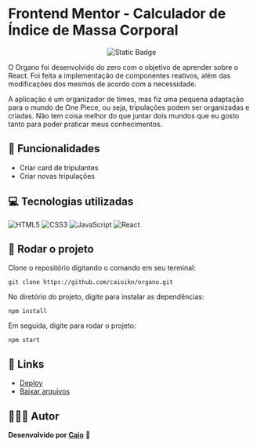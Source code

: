 # Frontend Mentor - Calculador de Índice de Massa Corporal

<p align="center">
     <img loading="lazy" alt="Static Badge" src="https://img.shields.io/badge/Status-Conclu%C3%ADdo-blue?style=for-the-badge">
</p>

O Organo foi desenvolvido do zero com o objetivo de aprender sobre o React. Foi feita a implementação de componentes reativos, além das modificações dos mesmos de acordo com a necessidade.

A aplicação é um organizador de times, mas fiz uma pequena adaptação para o mundo de One Piece, ou seja, tripulações podem ser organizadas e criadas. Não tem coisa melhor do que juntar dois mundos que eu gosto tanto para poder praticar meus conhecimentos.

## 🔨 Funcionalidades
- Criar card de tripulantes
- Criar novas tripulações

## 💻 Tecnologias utilizadas
![HTML5](https://img.shields.io/badge/html5-%23E34F26.svg?style=for-the-badge&logo=html5&logoColor=white) ![CSS3](https://img.shields.io/badge/css3-%231572B6.svg?style=for-the-badge&logo=css3&logoColor=white) ![JavaScript](https://img.shields.io/badge/JavaScript-323330?style=for-the-badge&logo=javascript&logoColor=F7DF1E) ![React](https://img.shields.io/badge/react-%2320232a.svg?style=for-the-badge&logo=react&logoColor=%2361DAFB)

## 🚀 Rodar o projeto
Clone o repositório digitando o comando em seu terminal:
```
git clone https://github.com/caioikn/organo.git
```
No diretório do projeto, digite para instalar as dependências:
```
npm install
```
Em seguida, digite para rodar o projeto:
```
npm start
```

## 🔗 Links
- [Deploy](https://caioikn.github.io/organo/)
- [Baixar arquivos](https://github.com/caioikn/organo/archive/main/organo.zip)

## 🧑🏻‍💻 Autor
**Desenvolvido por [Caio](https://www.linkedin.com/in/caioikena/)** 💙
